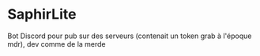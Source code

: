 # SaphirLite

Bot Discord pour pub sur des serveurs (contenait un token grab à l'époque mdr), dev comme de la merde
